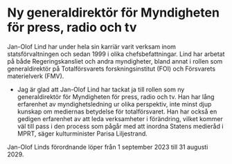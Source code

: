 # Ny generaldirektör för Myndigheten för press, radio och tv

Jan-Olof Lind har under hela sin karriär varit verksam inom statsförvaltningen och sedan 1999 i olika chefsbefattningar. Lind har arbetat på både Regeringskansliet och andra myndigheter, bland annat i rollen som generaldirektör på Totalförsvarets forskningsinstitut (FOI) och Försvarets materielverk (FMV).

- Jag är glad att Jan-Olof Lind har tackat ja till rollen som ny generaldirektör för Myndigheten för press, radio och tv. Han har lång erfarenhet av myndighetsledning ur olika perspektiv, inte minst djup kunskap om mediernas betydelse för totalförsvaret. Han har också en gedigen erfarenhet av att leda verksamheter i förändring, vilket kommer väl till pass i den process som pågår med att inordna Statens medieråd i MPRT, säger kulturminister Parisa Liljestrand.

Jan-Olof Linds förordnande löper från 1 september 2023 till 31 augusti 2029.
